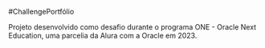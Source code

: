#ChallengePortfólio

Projeto desenvolvido como desafio durante o programa ONE - Oracle Next Education, uma parcelia da Alura com a Oracle em 2023.
